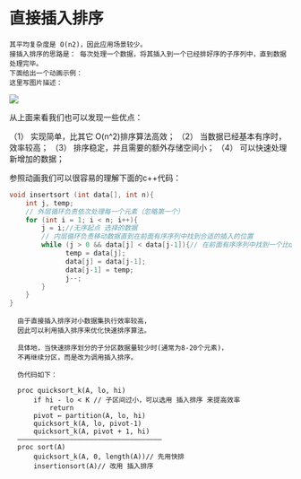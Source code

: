 # 直接插入排序
    其平均复杂度是 O(n2)，因此应用场景较少。
    接插入排序的思路是： 每次处理一个数据，将其插入到一个已经排好序的子序列中，直到数据处理完毕。
    下面给出一个动画示例：
    这里写图片描述：
![](https://github.com/Ewenwan/ShiYanLou/blob/master/Algorithm/img/insert_sort.gif)

  从上面来看我们也可以发现一些优点：

  （1） 实现简单，比其它 O(n^2)排序算法高效；
  （2） 当数据已经基本有序时，效率较高；
  （3） 排序稳定，并且需要的额外存储空间小；
  （4） 可以快速处理新增加的数据；

  参照动画我们可以很容易的理解下面的c++代码：
```c
void insertsort (int data[], int n){
    int j, temp;    
    // 外层循环负责依次处理每一个元素（忽略第一个）
    for (int i = 1; i < n; i++){
        j = i;//无序起点 选择的数据
        // 内层循环负责移动数据直到在前面有序序列中找到合适的插入的位置
        while (j > 0 && data[j] < data[j-1]){// 在前面有序序列中找到一个比data[j]小的数
              temp = data[j];
              data[j] = data[j-1];
              data[j-1] = temp;
              j--;
        }
    }
}

```

      由于直接插入排序对小数据集执行效率较高，
      因此可以利用插入排序来优化快速排序算法。

      具体地，当快速排序划分的子分区数据量较少时(通常为8-20个元素)，
      不再继续分区，而是改为调用插入排序。

      伪代码如下：

      proc quicksort_k(A, lo, hi)
          if hi - lo < K // 子区间过小，可以选用 插入排序 来提高效率
              return
          pivot ← partition(A, lo, hi)
          quicksort_k(A, lo, pivot-1)
          quicksort_k(A, pivot + 1, hi)
      ————————————————————————————————————
      proc sort(A)
          quicksort_k(A, 0, length(A))// 先用快排
          insertionsort(A)// 改用 插入排序


    
